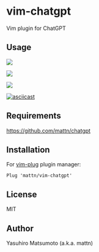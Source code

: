 # vim-chatgpt

Vim plugin for ChatGPT

## Usage

![](https://storage.googleapis.com/zenn-user-upload/48231d21103c-20221222.gif)

![](https://storage.googleapis.com/zenn-user-upload/111d5ee82799-20221222.gif)

![](https://storage.googleapis.com/zenn-user-upload/595ffe179dd5-20221222.gif)

[![asciicast](https://asciinema.org/a/jrAdsXBkpRXfcfr50FUOQuQA4.svg)](https://asciinema.org/a/jrAdsXBkpRXfcfr50FUOQuQA4)


## Requirements

<https://github.com/mattn/chatgpt>

## Installation

For [vim-plug](https://github.com/junegunn/vim-plug) plugin manager:

```
Plug 'mattn/vim-chatgpt'
```

## License

MIT

## Author

Yasuhiro Matsumoto (a.k.a. mattn)
